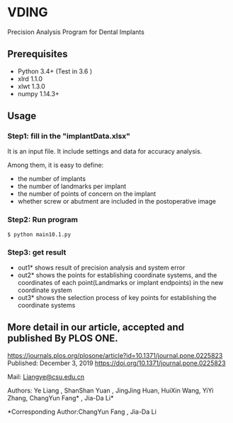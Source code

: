 # VDING
Precision Analysis Program for Dental Implants

## Prerequisites

- Python 3.4+ (Test in 3.6 )
- xlrd 1.1.0
- xlwt 1.3.0
- numpy 1.14.3+

## Usage

### Step1: fill in the "implantData.xlsx" 

It is an input file. It include settings and data for accuracy analysis.

Among them, it is easy to define:
- the number of implants
- the number of landmarks per implant
- the number of points of concern on the implant
- whether screw or abutment are included in the postoperative image


### Step2: Run program
    $ python main10.1.py


### Step3: get result
- out1* shows result of precision analysis and system error
- out2* shows the points for establishing coordinate systems, and the coordinates of each point(Landmarks or implant endpoints) in the new coordinate system
- out3* shows the selection process of key points for establishing the coordinate systems 

## More detail in our article, accepted and published By PLOS ONE.

https://journals.plos.org/plosone/article?id=10.1371/journal.pone.0225823
Published: December 3, 2019
https://doi.org/10.1371/journal.pone.0225823

Mail: Liangye@csu.edu.cn


Authors:
Ye Liang , ShanShan Yuan , JingJing Huan, HuiXin Wang, YiYi Zhang, ChangYun Fang* , Jia-Da Li* 

*Corresponding Author:ChangYun Fang , Jia-Da Li

